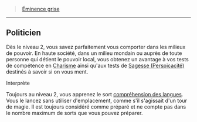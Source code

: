 ﻿---
!GenericItem
Name: Politicien
Id: wizard_eminence_hd.md#politicien
ParentLink: wizard_eminence_hd.md#Éminence-grise
ParentName: Éminence grise
NameLevel: 2
Attributes: {}
AttributesDictionary: >+
  {}

---
> [Éminence grise](hd_wizard_eminence.md)

---

## Politicien

Dès le niveau 2, vous savez parfaitement vous comporter dans les milieux de pouvoir. En haute société, dans un milieu mondain ou auprès de toute personne qui détient le pouvoir local, vous obtenez un avantage à vos tests de compétence en [Charisme](hd_abilities_charisma.md) ainsi qu'aux tests de [Sagesse (Perspicacité)](hd_abilities_wisdom_perspicacite.md) destinés à savoir si on vous ment.

Interprète

Toujours au niveau 2, vous apprenez le sort [compréhension des langues](hd_spells_comprehension_des_langues.md). Vous le lancez sans utiliser d'emplacement, comme s'il s'agissait d'un tour de magie. Il est toujours considéré comme préparé et ne compte pas dans le nombre maximum de sorts que vous pouvez préparer.

